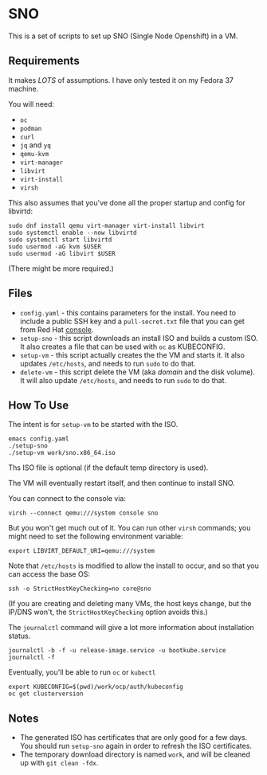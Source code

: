 # SNO

This is a set of scripts to set up SNO (Single Node Openshift) in a VM.

## Requirements

It makes _LOTS_ of assumptions. I have only tested it on my Fedora 37 machine.

You will need:
* `oc`
* `podman`
* `curl`
* `jq` and `yq`
* `qemu-kvm`
* `virt-manager`
* `libvirt`
* `virt-install`
* `virsh`

This also assumes that you've done all the proper startup and config for libvirtd:
```
sudo dnf install qemu virt-manager virt-install libvirt
sudo systemctl enable --now libvirtd
sudo systemctl start libvirtd
sudo usermod -aG kvm $USER
sudo usermod -aG libvirt $USER
```
(There might be more required.)

## Files

* `config.yaml` - this contains parameters for the install. You need to include a public SSH key and a `pull-secret.txt` file that you can get from Red Hat [console](https://console.redhat.com/openshift/install/pull-secret).
* `setup-sno` - this script downloads an install ISO and builds a custom ISO. It also creates a file that can be used with `oc` as KUBECONFIG.
* `setup-vm` - this script actually creates the the VM and starts it. It also updates `/etc/hosts`, and needs to run `sudo` to do that.
* `delete-vm` - this script delete the VM (aka _domain_ and the disk volume). It will also update `/etc/hosts`, and needs to run `sudo` to do that.

## How To Use

The intent is for `setup-vm` to be started with the ISO.
```
emacs config.yaml
./setup-sno
./setup-vm work/sno.x86_64.iso
```
Ths ISO file is optional (if the default temp directory is used).


The VM will eventually restart itself, and then continue to install SNO.

You can connect to the console via:
```
virsh --connect qemu:///system console sno
```
But you won't get much out of it. You can run other `virsh` commands; you might need to set the following environment variable:
```
export LIBVIRT_DEFAULT_URI=qemu:///system
```

Note that `/etc/hosts` is modified to allow the install to occur, and so that you can access the base OS:
```
ssh -o StrictHostKeyChecking=no core@sno
```
(If you are creating and deleting many VMs, the host keys change, but the IP/DNS won't, the `StrictHostKeyChecking` option avoids this.)

The `journalctl` command will give a lot more information about installation status.
```
journalctl -b -f -u release-image.service -u bootkube.service
journalctl -f
```

Eventually, you'll be able to run `oc` or `kubectl`
```
export KUBECONFIG=$(pwd)/work/ocp/auth/kubeconfig
oc get clusterversion
```

## Notes

* The generated ISO has certificates that are only good for a few days. You should run `setup-sno` again in order to refresh the ISO certificates.
* The temporary download directory is named `work`, and will be cleaned up with `git clean -fdx`.
